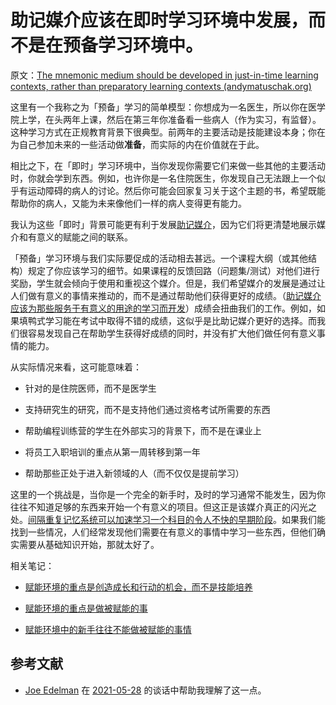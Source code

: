 # 助记媒介应该在即时学习环境中发展，而不是在预备学习环境中。

原文：[The mnemonic medium should be developed in just-in-time learning contexts, rather than preparatory learning contexts (andymatuschak.org)](https://notes.andymatuschak.org/z8YQjYjBnEae9U9ySaywQ5AKyb3fHg7jRdcrz)

这里有一个我称之为「预备」学习的简单模型：你想成为一名医生，所以你在医学院上学，在头两年上课，然后在第三年你准备看一些病人（作为实习，有监督）。这种学习方式在正规教育背景下很典型。前两年的主要活动是技能建设本身；你在为自己参加未来的一些活动做**准备**，而实际的内在价值就在于此。

相比之下，在「即时」学习环境中，当你发现你需要它们来做一些其他的主要活动时，你就会学到东西。例如，也许你是一名住院医生，你发现自己无法跟上一个似乎有运动障碍的病人的讨论。然后你可能会回家复习关于这个主题的书，希望既能帮助你的病人，又能为未来像他们一样的病人变得更有能力。

我认为这些「即时」背景可能更有利于发展[助记媒介](https://notes.andymatuschak.org/z4rRX3qwSSJRsEkdXKwH2shamgHNeRthrMLiF)，因为它们将更清楚地展示媒介和有意义的赋能之间的联系。

「预备」学习环境与我们实际要促成的活动相去甚远。一个课程大纲（或其他结构）规定了你应该学习的细节。如果课程的反馈回路（问题集/测试）对他们进行奖励，学生就会倾向于使用和重视这个媒介。但是，我们希望媒介的发展是通过让人们做有意义的事情来推动的，而不是通过帮助他们获得更好的成绩。（[助记媒介应该为那些服务于有意义的用途的学习而开发](https://notes.andymatuschak.org/zaChVThdkmrnkr3mHEe7U61CP5QzorRFvKeC)）成绩会扭曲我们的工作。例如，如果填鸭式学习能在考试中取得不错的成绩，这似乎是比助记媒介更好的选择。而我们很容易发现自己在帮助学生获得好成绩的同时，并没有扩大他们做任何有意义事情的能力。

从实际情况来看，这可能意味着：

- 针对的是住院医师，而不是医学生

- 支持研究生的研究，而不是支持他们通过资格考试所需要的东西

- 帮助编程训练营的学生在外部实习的背景下，而不是在课业上

- 将员工入职培训的重点从第一周转移到第一年

- 帮助那些正处于进入新领域的人（而不仅仅是提前学习）

这里的一个挑战是，当你是一个完全的新手时，及时的学习通常不能发生，因为你往往不知道足够的东西来开始一个有意义的项目。但这正是该媒介真正的闪光之处。[间隔重复记忆系统可以加速学习一个科目的令人不快的早期阶段](https://notes.andymatuschak.org/z36hoKonZMF93rY34goQhyFLfnTfHmSwBzNYs)。如果我们能找到一些情况，人们经常发现他们需要在有意义的事情中学习一些东西，但他们确实需要从基础知识开始，那就太好了。

相关笔记：

- [赋能环境的重点是创造成长和行动的机会，而不是技能培养](https://notes.andymatuschak.org/z5th5bWm6VhB6PPbYB97gUKMdnaZe5atntRza)

- [赋能环境的重点是做被赋能的事](https://notes.andymatuschak.org/z6tuZZKaNeLM7c9jPZwNVGURGTuXLy8jesv5i)

- [赋能环境中的新手往往不能做被赋能的事情](https://notes.andymatuschak.org/z3XsSKarN8i3pV4WjPiJ7pVGG6akRVQvU7ngK)

## 参考文献

- [Joe Edelman](https://notes.andymatuschak.org/z7kjCr2PDLTu2bMLmHgUcghoCRu6tQPT3aB2K) 在 [2021-05-28](https://notes.andymatuschak.org/z2hwgXo6KNxaMsZoDdF68JKtBCtM1P4k4x2pW) 的谈话中帮助我理解了这一点。